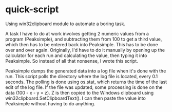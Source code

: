 # quick-script
Using win32clipboard module to automate a boring task.

A task I have to do at work involves getting 2 numeric values from a program (Peaksimple), and subtracting them from 100 to get a 
third value, which then has to be entered back into Peaksimple. This has to be done over and over again. Originally, I'd have to 
do it manually by opening up the calculator for each run and calculating the value, then typing it into Peaksimple. So instead of 
all that nonsense, I wrote this script.

Peaksimple dumps the generated data into a log file when it's done with the run. This script polls the directory where the log 
file is located, every 0.1 seconds. The polling is done using os.stat, which returns the time of the last edit of the log file.
If the file was updated, some processing is done on the data (100 - x - y = z). Z is then copied to the Windows clipboard using 
win32clipboard.SetClipboardText(). I can then paste the value into Peaksimple without having to do anything. 
